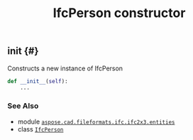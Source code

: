 ﻿---
title: IfcPerson constructor
second_title: Aspose.CAD for Python via .NET API References
description: 
type: docs
weight: 10
url: /python-net/aspose.cad.fileformats.ifc.ifc2x3.entities/ifcperson/__init__/
is_root: false
---

## __init__ {#}

Constructs a new instance of IfcPerson



```python
def __init__(self):
    ...
```





### See Also
* module [`aspose.cad.fileformats.ifc.ifc2x3.entities`](../../)
* class [`IfcPerson`](/cad/python-net/aspose.cad.fileformats.ifc.ifc2x3.entities/ifcperson)

